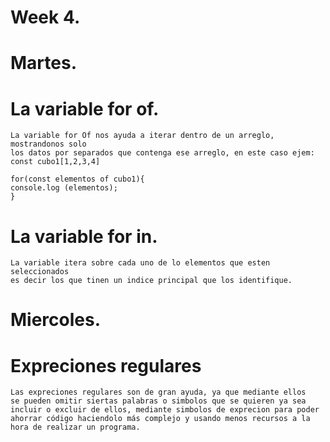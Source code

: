 # Week 4.
# Martes.
  
  # La variable for of.
    La variable for Of nos ayuda a iterar dentro de un arreglo, mostrandonos solo 
    los datos por separados que contenga ese arreglo, en este caso ejem:
    const cubo1[1,2,3,4]

    for(const elementos of cubo1){
    console.log (elementos);
    }
  

  # La variable for in.
    La variable itera sobre cada uno de lo elementos que esten seleccionados
    es decir los que tinen un indice principal que los identifique.

# Miercoles.
  # Expreciones regulares

    Las expreciones regulares son de gran ayuda, ya que mediante ellos
    se pueden omitir siertas palabras o simbolos que se quieren ya sea
    incluir o excluir de ellos, mediante simbolos de exprecion para poder
    ahorrar código haciendolo más complejo y usando menos recursos a la 
    hora de realizar un programa.

  
